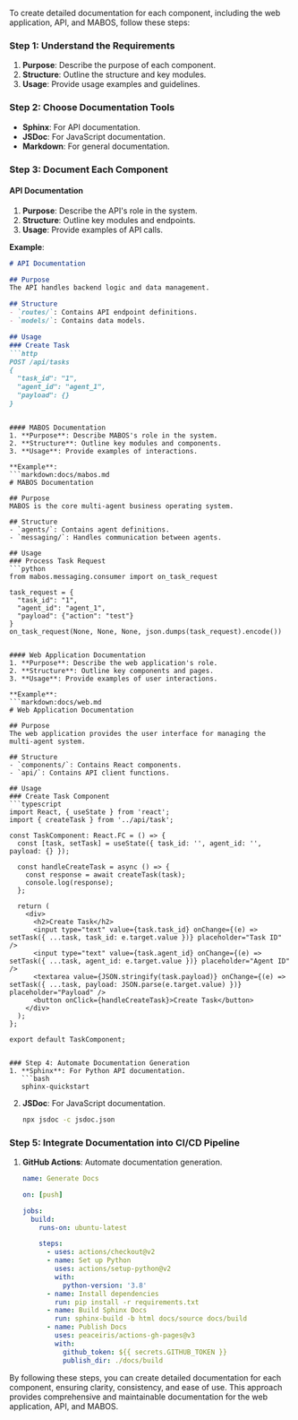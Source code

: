 
To create detailed documentation for each component, including the web application, API, and MABOS, follow these steps:

### Step 1: Understand the Requirements
1. **Purpose**: Describe the purpose of each component.
2. **Structure**: Outline the structure and key modules.
3. **Usage**: Provide usage examples and guidelines.

### Step 2: Choose Documentation Tools
- **Sphinx**: For API documentation.
- **JSDoc**: For JavaScript documentation.
- **Markdown**: For general documentation.

### Step 3: Document Each Component

#### API Documentation
1. **Purpose**: Describe the API's role in the system.
2. **Structure**: Outline key modules and endpoints.
3. **Usage**: Provide examples of API calls.

**Example**:
```markdown:docs/api.md
# API Documentation

## Purpose
The API handles backend logic and data management.

## Structure
- `routes/`: Contains API endpoint definitions.
- `models/`: Contains data models.

## Usage
### Create Task
```http
POST /api/tasks
{
  "task_id": "1",
  "agent_id": "agent_1",
  "payload": {}
}
```
```

#### MABOS Documentation
1. **Purpose**: Describe MABOS's role in the system.
2. **Structure**: Outline key modules and components.
3. **Usage**: Provide examples of interactions.

**Example**:
```markdown:docs/mabos.md
# MABOS Documentation

## Purpose
MABOS is the core multi-agent business operating system.

## Structure
- `agents/`: Contains agent definitions.
- `messaging/`: Handles communication between agents.

## Usage
### Process Task Request
```python
from mabos.messaging.consumer import on_task_request

task_request = {
  "task_id": "1",
  "agent_id": "agent_1",
  "payload": {"action": "test"}
}
on_task_request(None, None, None, json.dumps(task_request).encode())
```
```

#### Web Application Documentation
1. **Purpose**: Describe the web application's role.
2. **Structure**: Outline key components and pages.
3. **Usage**: Provide examples of user interactions.

**Example**:
```markdown:docs/web.md
# Web Application Documentation

## Purpose
The web application provides the user interface for managing the multi-agent system.

## Structure
- `components/`: Contains React components.
- `api/`: Contains API client functions.

## Usage
### Create Task Component
```typescript
import React, { useState } from 'react';
import { createTask } from '../api/task';

const TaskComponent: React.FC = () => {
  const [task, setTask] = useState({ task_id: '', agent_id: '', payload: {} });

  const handleCreateTask = async () => {
    const response = await createTask(task);
    console.log(response);
  };

  return (
    <div>
      <h2>Create Task</h2>
      <input type="text" value={task.task_id} onChange={(e) => setTask({ ...task, task_id: e.target.value })} placeholder="Task ID" />
      <input type="text" value={task.agent_id} onChange={(e) => setTask({ ...task, agent_id: e.target.value })} placeholder="Agent ID" />
      <textarea value={JSON.stringify(task.payload)} onChange={(e) => setTask({ ...task, payload: JSON.parse(e.target.value) })} placeholder="Payload" />
      <button onClick={handleCreateTask}>Create Task</button>
    </div>
  );
};

export default TaskComponent;
```
```

### Step 4: Automate Documentation Generation
1. **Sphinx**: For Python API documentation.
   ```bash
   sphinx-quickstart
   ```
2. **JSDoc**: For JavaScript documentation.
   ```bash
   npx jsdoc -c jsdoc.json
   ```

### Step 5: Integrate Documentation into CI/CD Pipeline
1. **GitHub Actions**: Automate documentation generation.
   ```yaml:.github/workflows/docs.yml
   name: Generate Docs

   on: [push]

   jobs:
     build:
       runs-on: ubuntu-latest

       steps:
         - uses: actions/checkout@v2
         - name: Set up Python
           uses: actions/setup-python@v2
           with:
             python-version: '3.8'
         - name: Install dependencies
           run: pip install -r requirements.txt
         - name: Build Sphinx Docs
           run: sphinx-build -b html docs/source docs/build
         - name: Publish Docs
           uses: peaceiris/actions-gh-pages@v3
           with:
             github_token: ${{ secrets.GITHUB_TOKEN }}
             publish_dir: ./docs/build
   ```

By following these steps, you can create detailed documentation for each component, ensuring clarity, consistency, and ease of use. This approach provides comprehensive and maintainable documentation for the web application, API, and MABOS.